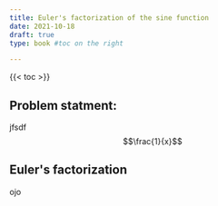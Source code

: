 ```yaml
---
title: Euler's factorization of the sine function
date: 2021-10-18
draft: true
type: book #toc on the right

---
```

 {{< toc >}} 
## Problem statment:

jfsdf
$$\frac{1}{x}$$

## Euler's factorization


ojo

